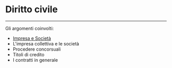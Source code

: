 # Diritto civile
---

Gli argomenti coinvolti:

* [Impresa e Società][l'imprenditore]
* L'impresa collettiva e le società
* Procedere concorsuali
* Titoli di credito
* I contratti in generale

[l'imprenditore]: diritto-civile/impresaesocietà.md